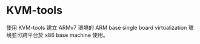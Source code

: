# KVM-tools
使用 KVM-tools 建立 ARMv7 環境的 ARM base single board virtualization 環境並可跨平台於
x86 base machine 使用。
